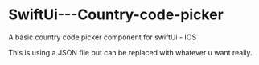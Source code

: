 # SwiftUi---Country-code-picker
A basic country code picker component for swiftUi - IOS

This is using a JSON file but can be replaced with whatever u want really.
